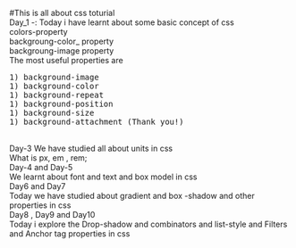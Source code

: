 #This is all about css toturial 
<br />
Day_1 -: Today i have learnt about some basic concept of css 
<br />
colors-property
<br />
backgroung-color_ property
<br />
backgroung-image property
<br /> The most useful properties are
<pre>
1) background-image
1) background-color
1) background-repeat
1) background-position
1) background-size
1) background-attachment (Thank you!)
</pre>
<br/>
Day-3 We have studied all about units in css
<br />
What is px, em , rem;
<br />
Day-4 and Day-5 
<br />
We learnt about font and text and box model in css
<br />
Day6 and Day7
<br />
Today we have studied about gradient and box -shadow and other properties in css
<br />
Day8 , Day9 and Day10 
<br />
Today i explore the Drop-shadow and combinators and list-style and Filters and Anchor tag properties in css